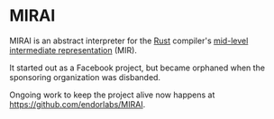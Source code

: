 # MIRAI

MIRAI is an abstract interpreter for the [Rust](https://www.rust-lang.org/) compiler's [mid-level intermediate
representation](https://github.com/rust-lang/rfcs/blob/master/text/1211-mir.md) (MIR).

It started out as a Facebook project, but became orphaned when the sponsoring organization was disbanded.

Ongoing work to keep the project alive now happens at https://github.com/endorlabs/MIRAI.

